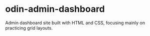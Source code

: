 # odin-admin-dashboard
Admin dashboard site built with HTML and CSS, focusing mainly on practicing grid layouts.
